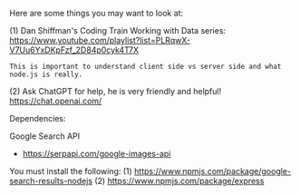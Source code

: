 Here are some things you may want to look at:

(1) Dan Shiffman's Coding Train Working with Data series:
    https://www.youtube.com/playlist?list=PLRqwX-V7Uu6YxDKpFzf_2D84p0cyk4T7X

    This is important to understand client side vs server side and what node.js is really. 
    
(2) Ask ChatGPT for help, he is very friendly and helpful!
    https://chat.openai.com/


Dependencies:

Google Search API
- https://serpapi.com/google-images-api


You must install the following:
(1) https://www.npmjs.com/package/google-search-results-nodejs
(2) https://www.npmjs.com/package/express

